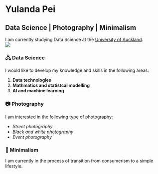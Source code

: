 # Yulanda Pei
## Data Science | Photography | Minimalism

I am currently studying Data Science at the [University of Auckland](https://www.auckland.ac.nz). <br>
![](https://wun.ac.uk/wp-content/uploads/UOA-HC-RGB.png)



### 🖧 Data Science
I would like to develop my knowledge and skills in the following areas: <br>
1. **Data technologies**
2. **Mathmatics and statistcal modelling**
3. **AI and machine learning**

### 📷 Photography
I am interested in the following type of photography:
* _Street photography_
* _Black and white photography_
* _Event photography_

### 🖤 Minimalism
I am currently in the process of transition from consumerism to a simple lifestyle.

